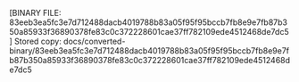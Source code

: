[BINARY FILE: 83eeb3ea5fc3e7d712488dacb4019788b83a05f95f95bccb7fb8e9e7fb87b350a85933f36890378fe83c0c372228601cae37ff782109ede4512468de7dc5]
Stored copy: docs/converted-binary/83eeb3ea5fc3e7d712488dacb4019788b83a05f95f95bccb7fb8e9e7fb87b350a85933f36890378fe83c0c372228601cae37ff782109ede4512468de7dc5
